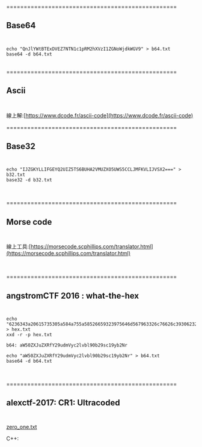 <br />

=================================================

Base64<br /><br />
-------------------------------------------------

```
echo "QnJlYWtBTExDVEZ7NTN1c1pRM2hXVzI1ZGNoWjdkWGV9" > b64.txt
base64 -d b64.txt
```


<br />
=================================================

Ascii<br /><br />
-------------------------------------------------

線上解:[https://www.dcode.fr/ascii-code](https://www.dcode.fr/ascii-code)
<br />


=================================================

Base32<br /><br />
-------------------------------------------------


```
echo "IJZGKYLLIFGEYQ2UIZ5TS6BUHA2VMUZXO5UWS5CCLJMFKVLIJVSX2===" > b32.txt
base32 -d b32.txt
```

<br />

=================================================

Morse code<br /><br />
-------------------------------------------------

線上工具:[https://morsecode.scphillips.com/translator.html](https://morsecode.scphillips.com/translator.html)

<br />


=================================================

angstromCTF 2016 : what-the-hex<br /><br />
-------------------------------------------------

```
echo "6236343a20615735305a584a755a58526659323975646d567963326c76626c3930623239736331397962324e72" > hex.txt
xxd -r -p hex.txt
```

`
b64: aW50ZXJuZXRfY29udmVyc2lvbl90b29sc19yb2Nr
`

```
echo "aW50ZXJuZXRfY29udmVyc2lvbl90b29sc19yb2Nr" > b64.txt
base64 -d b64.txt
```

<br />



=================================================

alexctf-2017: CR1: Ultracoded<br /><br />
-------------------------------------------------

[zero_one.txt](http://120.114.62.89/files/eaffd1f3c51a013ef637b0c27c274963/zero_one.txt)

C++:
```

```












































